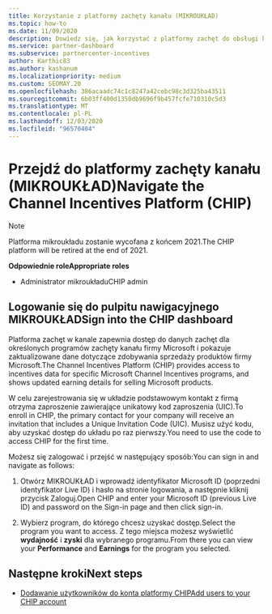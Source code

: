 ```yaml
---
title: Korzystanie z platformy zachęty kanału (MIKROUKŁAD)
ms.topic: how-to
ms.date: 11/09/2020
description: Dowiedz się, jak korzystać z platformy zachęt do obsługi kanałów (MIKROUKŁAD) na potrzeby działań związanych z zachętami. Uwaga Ta platforma zostanie wycofana z końcem 2021.
ms.service: partner-dashboard
ms.subservice: partnercenter-incentives
author: Karthic83
ms.author: kashanum
ms.localizationpriority: medium
ms.custom: SEOMAY.20
ms.openlocfilehash: 386acaadc74c1c8247a42cebc98c3d325ba43511
ms.sourcegitcommit: 6b03ff400d1350db9696f9b457fcfe710310c5d3
ms.translationtype: MT
ms.contentlocale: pl-PL
ms.lasthandoff: 12/03/2020
ms.locfileid: "96570404"
---
```

# <a name="navigate-the-channel-incentives-platform-chip"></a><span data-ttu-id="a3761-104">Przejdź do platformy zachęty kanału (MIKROUKŁAD)</span><span class="sxs-lookup"><span data-stu-id="a3761-104">Navigate the Channel Incentives Platform (CHIP)</span></span>

>[!NOTE]
><span data-ttu-id="a3761-105">Platforma mikroukładu zostanie wycofana z końcem 2021.</span><span class="sxs-lookup"><span data-stu-id="a3761-105">The CHIP platform will be retired at the end of 2021.</span></span>

<span data-ttu-id="a3761-106">**Odpowiednie role**</span><span class="sxs-lookup"><span data-stu-id="a3761-106">**Appropriate roles**</span></span>

- <span data-ttu-id="a3761-107">Administrator mikroukładu</span><span class="sxs-lookup"><span data-stu-id="a3761-107">CHIP admin</span></span>

## <a name="sign-into-the-chip-dashboard"></a><span data-ttu-id="a3761-108">Logowanie się do pulpitu nawigacyjnego MIKROUKŁAD</span><span class="sxs-lookup"><span data-stu-id="a3761-108">Sign into the CHIP dashboard</span></span>

<span data-ttu-id="a3761-109">Platforma zachęt w kanale zapewnia dostęp do danych zachęt dla określonych programów zachęty kanału firmy Microsoft i pokazuje zaktualizowane dane dotyczące zdobywania sprzedaży produktów firmy Microsoft.</span><span class="sxs-lookup"><span data-stu-id="a3761-109">The Channel Incentives Platform (CHIP) provides access to incentives data for specific Microsoft Channel Incentives programs, and shows updated earning details for selling Microsoft products.</span></span>

<span data-ttu-id="a3761-110">W celu zarejestrowania się w układzie podstawowym kontakt z firmą otrzyma zaproszenie zawierające unikatowy kod zaproszenia (UIC).</span><span class="sxs-lookup"><span data-stu-id="a3761-110">To enroll in CHIP, the primary contact for your company will receive an invitation that includes a Unique Invitation Code (UIC).</span></span> <span data-ttu-id="a3761-111">Musisz użyć kodu, aby uzyskać dostęp do układu po raz pierwszy.</span><span class="sxs-lookup"><span data-stu-id="a3761-111">You need to use the code to access CHIP for the first time.</span></span>


<span data-ttu-id="a3761-112">Możesz się zalogować i przejść w następujący sposób:</span><span class="sxs-lookup"><span data-stu-id="a3761-112">You can sign in and navigate as follows:</span></span>

1. <span data-ttu-id="a3761-113">Otwórz MIKROUKŁAD i wprowadź identyfikator Microsoft ID (poprzedni identyfikator Live ID) i hasło na stronie logowania, a następnie kliknij przycisk Zaloguj.</span><span class="sxs-lookup"><span data-stu-id="a3761-113">Open CHIP and enter your Microsoft ID (previous Live ID) and password on the Sign-in page and then click sign-in.</span></span>
 
1. <span data-ttu-id="a3761-114">Wybierz program, do którego chcesz uzyskać dostęp.</span><span class="sxs-lookup"><span data-stu-id="a3761-114">Select the program you want to access.</span></span>
<span data-ttu-id="a3761-115">Z tego miejsca możesz wyświetlić **wydajność** i **zyski** dla wybranego programu.</span><span class="sxs-lookup"><span data-stu-id="a3761-115">From there you can view your **Performance** and **Earnings** for the program you selected.</span></span> 

## <a name="next-steps"></a><span data-ttu-id="a3761-116">Następne kroki</span><span class="sxs-lookup"><span data-stu-id="a3761-116">Next steps</span></span>

- [<span data-ttu-id="a3761-117">Dodawanie użytkowników do konta platformy CHIP</span><span class="sxs-lookup"><span data-stu-id="a3761-117">Add users to your CHIP account</span></span>](chip-users.md)